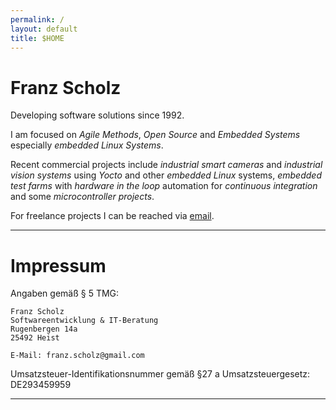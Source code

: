 ```yaml
---
permalink: /
layout: default
title: $HOME
---
```


# Franz Scholz

Developing software solutions since 1992.

I am focused on _Agile Methods_, _Open Source_ and _Embedded Systems_ especially _embedded Linux Systems_.

Recent commercial projects include _industrial smart cameras_ and _industrial vision systems_ using _Yocto_ and other _embedded Linux_ systems, _embedded test farms_ with _hardware in the loop_ automation for _continuous integration_ and some _microcontroller projects_.

For freelance projects I can be reached via [email](mailto:{{site.author.email}}).

* * * 

# Impressum

Angaben gemäß § 5 TMG:

```
Franz Scholz
Softwareentwicklung & IT-Beratung
Rugenbergen 14a
25492 Heist

E-Mail:	franz.scholz@gmail.com
```

Umsatzsteuer-Identifikationsnummer gemäß §27 a Umsatzsteuergesetz:
DE293459959

* * *
